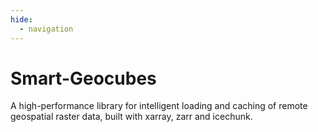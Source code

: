 ```yaml
---
hide:
  - navigation
---
```


# Smart-Geocubes

A high-performance library for intelligent loading and caching of remote geospatial raster data, built with xarray, zarr and icechunk.
